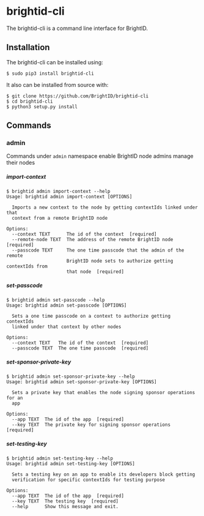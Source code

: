 # brightid-cli

The brightid-cli is a command line interface for BrightID.

## Installation

The brightid-cli can be installed using:

    $ sudo pip3 install brightid-cli

It also can be installed from source with:

    $ git clone https://github.com/BrightID/brightid-cli
    $ cd brightid-cli
    $ python3 setup.py install


## Commands

### admin

Commands under `admin` namespace enable BrightID node admins manage their nodes

##### import-context

    $ brightid admin import-context --help
    Usage: brightid admin import-context [OPTIONS]

      Imports a new context to the node by getting contextIds linked under that
      context from a remote BrightID node

    Options:
      --context TEXT      The id of the context  [required]
      --remote-node TEXT  The address of the remote BrightID node  [required]
      --passcode TEXT     The one time passcode that the admin of the remote
                          BrightID node sets to authorize getting contextIds from
                          that node  [required]

##### set-passcode

    $ brightid admin set-passcode --help
    Usage: brightid admin set-passcode [OPTIONS]

      Sets a one time passcode on a context to authorize getting contextIds
      linked under that context by other nodes

    Options:
      --context TEXT   The id of the context  [required]
      --passcode TEXT  The one time passcode  [required]

##### set-sponsor-private-key

    $ brightid admin set-sponsor-private-key --help
    Usage: brightid admin set-sponsor-private-key [OPTIONS]

      Sets a private key that enables the node signing sponsor operations for an
      app

    Options:
      --app TEXT  The id of the app  [required]
      --key TEXT  The private key for signing sponsor operations  [required]

##### set-testing-key

    $ brightid admin set-testing-key --help
    Usage: brightid admin set-testing-key [OPTIONS]

      Sets a testing key on an app to enable its developers block getting
      verification for specific contextIds for testing purpose

    Options:
      --app TEXT  The id of the app  [required]
      --key TEXT  The testing key  [required]
      --help      Show this message and exit.

